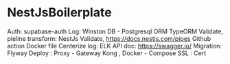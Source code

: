# NestJsBoilerplate
Auth: supabase-auth
Log: Winston
DB -  Postgresql
ORM TypeORM
Validate, pieline transform: NestJs Validate, https://docs.nestjs.com/pipes
Github action
Docker file
Centerize log: ELK
API doc: https://swagger.io/
Migration: Flyway
Deploy : Proxy - Gateway Kong , Docker - Compose
SSL : Cert
